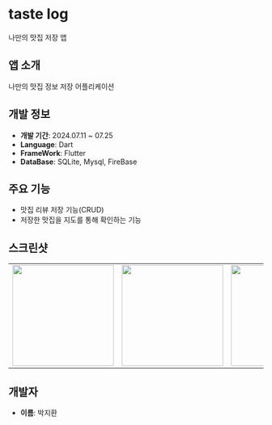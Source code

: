 # taste log
나만의 맛집 저장 앱



## 앱 소개
나만의 맛집 정보 저장 어플리케이션


## 개발 정보

- **개발 기간**: 2024.07.11 ~ 07.25
- **Language**: Dart
- **FrameWork**: Flutter
- **DataBase**: SQLite, Mysql, FireBase
  
## 주요 기능

- 맛집 리뷰 저장 기능(CRUD)
- 저장한 맛집을 지도를 통해 확인하는 기능

## 스크린샷

<table>
  <tr>
    <td><img src="https://github.com/zlzlwn/tastlog/assets/83982135/d1760ff8-9d84-4e19-929f-5f7c385855ec" width="200"></td>
    <td><img src="https://github.com/zlzlwn/tastlog/assets/83982135/328427c1-e48f-4d46-9632-31dba3891e7a" width="200"></td>
    <td><img src="https://github.com/zlzlwn/tastlog/assets/83982135/db03ad03-b94a-4d4f-97de-c14be6a1acfd" width="200"></td>
    <td><img src="https://github.com/zlzlwn/tastlog/assets/83982135/85a032e6-eae6-4ac3-bf84-b172e40f1589" width="200"></td>
  </tr>
</table>





## 개발자

- **이름**: 박지환



